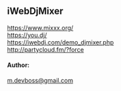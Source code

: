 
## iWebDjMixer

https://www.mixxx.org/ <br />
https://you.dj/ <br />
https://iwebdj.com/demo_djmixer.php <br />
http://partycloud.fm/?force <br />



#### Author:
m.devboss@gmail.com
